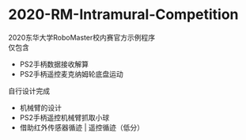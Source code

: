 # 2020-RM-Intramural-Competition

2020东华大学RoboMaster校内赛官方示例程序  
仅包含  

- PS2手柄数据接收解算
- PS2手柄遥控麦克纳姆轮底盘运动

自行设计完成

- 机械臂的设计
- PS2手柄遥控机械臂抓取小球
- 借助红外传感器循迹 | 遥控循迹（低分）
